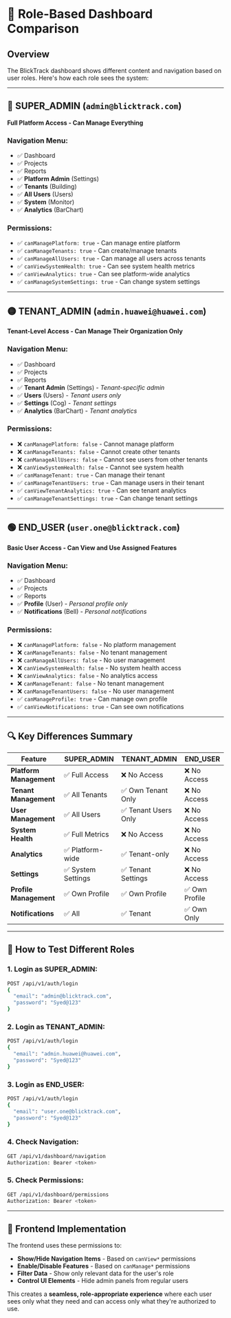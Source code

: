 # 🎯 Role-Based Dashboard Comparison

## Overview
The BlickTrack dashboard shows different content and navigation based on user roles. Here's how each role sees the system:

---

## 🔴 **SUPER_ADMIN** (`admin@blicktrack.com`)
**Full Platform Access - Can Manage Everything**

### Navigation Menu:
- ✅ Dashboard
- ✅ Projects  
- ✅ Reports
- ✅ **Platform Admin** (Settings)
- ✅ **Tenants** (Building)
- ✅ **All Users** (Users)
- ✅ **System** (Monitor)
- ✅ **Analytics** (BarChart)

### Permissions:
- ✅ `canManagePlatform: true` - Can manage entire platform
- ✅ `canManageTenants: true` - Can create/manage tenants
- ✅ `canManageAllUsers: true` - Can manage all users across tenants
- ✅ `canViewSystemHealth: true` - Can see system health metrics
- ✅ `canViewAnalytics: true` - Can see platform-wide analytics
- ✅ `canManageSystemSettings: true` - Can change system settings

---

## 🟡 **TENANT_ADMIN** (`admin.huawei@huawei.com`)
**Tenant-Level Access - Can Manage Their Organization Only**

### Navigation Menu:
- ✅ Dashboard
- ✅ Projects
- ✅ Reports
- ✅ **Tenant Admin** (Settings) - *Tenant-specific admin*
- ✅ **Users** (Users) - *Tenant users only*
- ✅ **Settings** (Cog) - *Tenant settings*
- ✅ **Analytics** (BarChart) - *Tenant analytics*

### Permissions:
- ❌ `canManagePlatform: false` - Cannot manage platform
- ❌ `canManageTenants: false` - Cannot create other tenants
- ❌ `canManageAllUsers: false` - Cannot see users from other tenants
- ❌ `canViewSystemHealth: false` - Cannot see system health
- ✅ `canManageTenant: true` - Can manage their tenant
- ✅ `canManageTenantUsers: true` - Can manage users in their tenant
- ✅ `canViewTenantAnalytics: true` - Can see tenant analytics
- ✅ `canManageTenantSettings: true` - Can change tenant settings

---

## 🟢 **END_USER** (`user.one@blicktrack.com`)
**Basic User Access - Can View and Use Assigned Features**

### Navigation Menu:
- ✅ Dashboard
- ✅ Projects
- ✅ Reports
- ✅ **Profile** (User) - *Personal profile only*
- ✅ **Notifications** (Bell) - *Personal notifications*

### Permissions:
- ❌ `canManagePlatform: false` - No platform management
- ❌ `canManageTenants: false` - No tenant management
- ❌ `canManageAllUsers: false` - No user management
- ❌ `canViewSystemHealth: false` - No system health access
- ❌ `canViewAnalytics: false` - No analytics access
- ❌ `canManageTenant: false` - No tenant management
- ❌ `canManageTenantUsers: false` - No user management
- ✅ `canManageProfile: true` - Can manage own profile
- ✅ `canViewNotifications: true` - Can see own notifications

---

## 🔍 **Key Differences Summary**

| Feature | SUPER_ADMIN | TENANT_ADMIN | END_USER |
|---------|-------------|--------------|----------|
| **Platform Management** | ✅ Full Access | ❌ No Access | ❌ No Access |
| **Tenant Management** | ✅ All Tenants | ✅ Own Tenant Only | ❌ No Access |
| **User Management** | ✅ All Users | ✅ Tenant Users Only | ❌ No Access |
| **System Health** | ✅ Full Metrics | ❌ No Access | ❌ No Access |
| **Analytics** | ✅ Platform-wide | ✅ Tenant-only | ❌ No Access |
| **Settings** | ✅ System Settings | ✅ Tenant Settings | ❌ No Access |
| **Profile Management** | ✅ Own Profile | ✅ Own Profile | ✅ Own Profile |
| **Notifications** | ✅ All | ✅ Tenant | ✅ Own Only |

---

## 🧪 **How to Test Different Roles**

### 1. **Login as SUPER_ADMIN:**
```bash
POST /api/v1/auth/login
{
  "email": "admin@blicktrack.com",
  "password": "Syed@123"
}
```

### 2. **Login as TENANT_ADMIN:**
```bash
POST /api/v1/auth/login
{
  "email": "admin.huawei@huawei.com", 
  "password": "Syed@123"
}
```

### 3. **Login as END_USER:**
```bash
POST /api/v1/auth/login
{
  "email": "user.one@blicktrack.com",
  "password": "Syed@123"
}
```

### 4. **Check Navigation:**
```bash
GET /api/v1/dashboard/navigation
Authorization: Bearer <token>
```

### 5. **Check Permissions:**
```bash
GET /api/v1/dashboard/permissions
Authorization: Bearer <token>
```

---

## 🎨 **Frontend Implementation**

The frontend uses these permissions to:
- **Show/Hide Navigation Items** - Based on `canView*` permissions
- **Enable/Disable Features** - Based on `canManage*` permissions  
- **Filter Data** - Show only relevant data for the user's role
- **Control UI Elements** - Hide admin panels from regular users

This creates a **seamless, role-appropriate experience** where each user sees only what they need and can access only what they're authorized to use.
